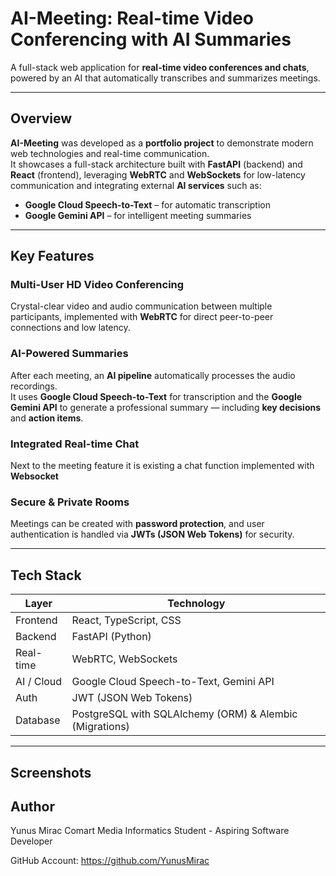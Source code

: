 # AI-Meeting: Real-time Video Conferencing with AI Summaries

A full-stack web application for **real-time video conferences and chats**, powered by an AI that automatically transcribes and summarizes meetings.

---

## Overview

**AI-Meeting** was developed as a **portfolio project** to demonstrate modern web technologies and real-time communication.  
It showcases a full-stack architecture built with **FastAPI** (backend) and **React** (frontend), leveraging **WebRTC** and **WebSockets** for low-latency communication and integrating external **AI services** such as:

- **Google Cloud Speech-to-Text** – for automatic transcription  
- **Google Gemini API** – for intelligent meeting summaries  

---

## Key Features

### Multi-User HD Video Conferencing  
Crystal-clear video and audio communication between multiple participants, implemented with **WebRTC** for direct peer-to-peer connections and low latency.

### AI-Powered Summaries  
After each meeting, an **AI pipeline** automatically processes the audio recordings.  
It uses **Google Cloud Speech-to-Text** for transcription and the **Google Gemini API** to generate a professional summary — including **key decisions** and **action items**.

### Integrated Real-time Chat  
Next to the meeting feature it is existing a chat function implemented with **Websocket**

### Secure & Private Rooms  
Meetings can be created with **password protection**, and user authentication is handled via **JWTs (JSON Web Tokens)** for security.

---

## Tech Stack

| Layer | Technology |
|-------|-------------|
| Frontend | React, TypeScript, CSS |
| Backend | FastAPI (Python) |
| Real-time | WebRTC, WebSockets |
| AI / Cloud | Google Cloud Speech-to-Text, Gemini API |
| Auth | JWT (JSON Web Tokens) |
| Database | PostgreSQL with SQLAlchemy (ORM) & Alembic (Migrations)|

---

## Screenshots


## Author
Yunus Mirac Comart
Media Informatics Student - Aspiring Software Developer

GitHub Account: https://github.com/YunusMirac
